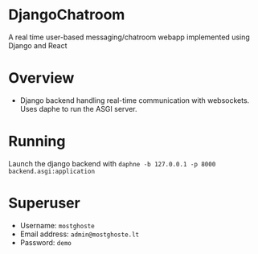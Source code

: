 # DjangoChatroom
A real time user-based messaging/chatroom webapp implemented using Django and React

# Overview
- Django backend handling real-time communication with websockets. Uses daphe to run the ASGI server.

# Running
Launch the django backend with 
`daphne -b 127.0.0.1 -p 8000 backend.asgi:application`

# Superuser
- Username: `mostghoste`
- Email address: `admin@mostghoste.lt`
- Password: `demo`
